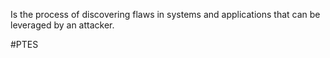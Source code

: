 Is the process of discovering flaws in systems and applications that can be leveraged by an attacker.

#PTES